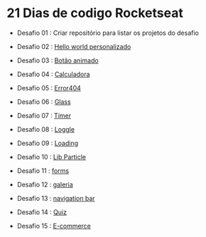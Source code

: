 # 21 Dias de codigo Rocketseat

- Desafio 01 : Criar repositório para listar os projetos do desafio
 
- Desafio 02 : [Hello world personalizado](https://desafio02-xi.vercel.app/)
 
- Desafio 03 : [Botão animado](https://desafio03-xi.vercel.app/)
 
- Desafio 04 : [Calculadora](https://desafio04-coral.vercel.app/)
 
- Desafio 05 : [Error404](https://desafio05-ting.netlify.app/) 
 
- Desafio 06 : [Glass](https://desafio06-ting.netlify.app/)

- Desafio 07 : [Timer](https://desafio07-ting.netlify.app/)

- Desafio 08 : [Loggle](https://desafio08-ting.netlify.app/)

- Desafio 09 : [Loading](https://desafio09-ting.netlify.app/)

- Desafio 10 : [Lib Particle]()

- Desafio 11 : [forms](https://desafio11-ting.netlify.app/)

- Desafio 12 : [galeria](https://desafio12-ting.netlify.app/)

- Desafio 13 : [navigation bar](https://desafio13-ting.netlify.app/)

- Desafio 14 : [Quiz](https://desafio14-ting.netlify.app/)

- Desafio 15 : [E-commerce](https://desafio15-ting.netlify.app/)
